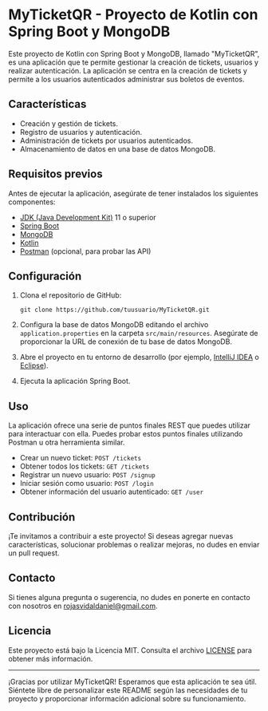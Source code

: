 # MyTicketQR - Proyecto de Kotlin con Spring Boot y MongoDB

Este proyecto de Kotlin con Spring Boot y MongoDB, llamado "MyTicketQR", es una aplicación que te permite gestionar la creación de tickets, usuarios y realizar autenticación. La aplicación se centra en la creación de tickets y permite a los usuarios autenticados administrar sus boletos de eventos.

## Características

- Creación y gestión de tickets.
- Registro de usuarios y autenticación.
- Administración de tickets por usuarios autenticados.
- Almacenamiento de datos en una base de datos MongoDB.

## Requisitos previos

Antes de ejecutar la aplicación, asegúrate de tener instalados los siguientes componentes:

- [JDK (Java Development Kit)](https://www.oracle.com/java/technologies/javase-downloads.html) 11 o superior
- [Spring Boot](https://spring.io/projects/spring-boot)
- [MongoDB](https://www.mongodb.com/try/download/community)
- [Kotlin](https://kotlinlang.org/docs/getting-started.html)
- [Postman](https://www.postman.com/downloads/) (opcional, para probar las API)

## Configuración

1. Clona el repositorio de GitHub:

   ```
   git clone https://github.com/tuusuario/MyTicketQR.git
   ```

2. Configura la base de datos MongoDB editando el archivo `application.properties` en la carpeta `src/main/resources`. Asegúrate de proporcionar la URL de conexión de tu base de datos MongoDB.

3. Abre el proyecto en tu entorno de desarrollo (por ejemplo, [IntelliJ IDEA](https://www.jetbrains.com/idea/download/) o [Eclipse](https://www.eclipse.org/downloads/)).

4. Ejecuta la aplicación Spring Boot.

## Uso

La aplicación ofrece una serie de puntos finales REST que puedes utilizar para interactuar con ella. Puedes probar estos puntos finales utilizando Postman u otra herramienta similar.

- Crear un nuevo ticket: `POST /tickets`
- Obtener todos los tickets: `GET /tickets`
- Registrar un nuevo usuario: `POST /signup`
- Iniciar sesión como usuario: `POST /login`
- Obtener información del usuario autenticado: `GET /user`

## Contribución

¡Te invitamos a contribuir a este proyecto! Si deseas agregar nuevas características, solucionar problemas o realizar mejoras, no dudes en enviar un pull request.

## Contacto

Si tienes alguna pregunta o sugerencia, no dudes en ponerte en contacto con nosotros en [rojasvidaldaniel@gmail.com](mailto:rojasvidaldaniel@gmail.com).

## Licencia

Este proyecto está bajo la Licencia MIT. Consulta el archivo [LICENSE](LICENSE) para obtener más información.

---

¡Gracias por utilizar MyTicketQR! Esperamos que esta aplicación te sea útil. Siéntete libre de personalizar este README según las necesidades de tu proyecto y proporcionar información adicional sobre su funcionamiento.
